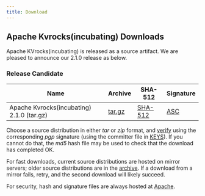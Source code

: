 ```yaml
---
title: Download
---
```

<!--
{% comment %}
Licensed to the Apache Software Foundation (ASF) under one or more
contributor license agreements.  See the NOTICE file distributed with
this work for additional information regarding copyright ownership.
The ASF licenses this file to you under the Apache License, Version 2.0
(the "License"); you may not use this file except in compliance with
the License.  You may obtain a copy of the License at

http://www.apache.org/licenses/LICENSE-2.0

Unless required by applicable law or agreed to in writing, software
distributed under the License is distributed on an "AS IS" BASIS,
WITHOUT WARRANTIES OR CONDITIONS OF ANY KIND, either express or implied.
See the License for the specific language governing permissions and
limitations under the License.
{% endcomment %}
-->
## Apache Kvrocks(incubating) Downloads

Apache KVrocks(incubating) is released as a source artifact.
We are pleased to announce our 2.1.0 release as below.


### Release Candidate 
<!--when pass vote, we can change it back to Release Artifacts
-->
<table class="table table-hover sortable">
    <thead>
        <tr>
            <th><b>Name</b></th>
            <th><b>Archive</b></th>
            <th><b>SHA-512</b></th>
            <th><b>Signature</b></th>
        </tr>
    </thead>
    <tbody>
        <tr>
            <td>Apache Kvrocks(incubating) 2.1.0 (tar.gz)</td>
            <td><a href="https://downloads.apache.org/incubator/kvrocks/2.1.0/apache-kvrocks-2.1.0-incubating-src.tar.gz">tar.gz</a></td>
            <td><a href="https://downloads.apache.org/incubator/kvrocks/2.1.0/apache-kvrocks-2.1.0-incubating-src.tar.gz.sha512">SHA-512</a></td>
            <td><a href="https://downloads.apache.org/incubator/kvrocks/2.1.0/apache-kvrocks-2.1.0-incubating-src.tar.gz.asc">ASC</a></td>
        </tr>
    </tbody>
</table>

Choose a source distribution in either *tar* or *zip* format,
and [verify](https://www.apache.org/dyn/closer.cgi#verify)
using the corresponding *pgp* signature (using the committer file in
[KEYS](https://downloads.apache.org/incubator/kvrocks/KEYS)).
If you cannot do that, the *md5* hash file may be used to check that the
download has completed OK.

For fast downloads, current source distributions are hosted on mirror servers;
older source distributions are in the
[archive](https://archive.apache.org/dist/incubator/kvrocks/).
If a download from a mirror fails, retry, and the second download will likely
succeed.

For security, hash and signature files are always hosted at
[Apache](https://www.apache.org).

